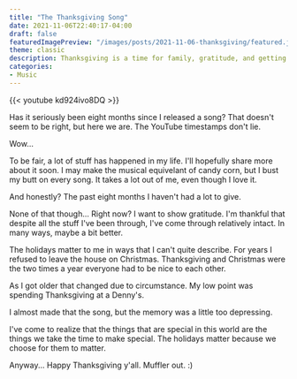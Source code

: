 ```yaml
---
title: "The Thanksgiving Song"
date: 2021-11-06T22:40:17-04:00
draft: false
featuredImagePreview: "/images/posts/2021-11-06-thanksgiving/featured.jpg"
theme: classic
description: Thanksgiving is a time for family, gratitude, and getting a giant 60" television for the cheapest price possible. Here's a song to celebrate the day.
categories:
- Music
---
```


{{< youtube kd924ivo8DQ >}}

Has it seriously been eight months since I released a song? That doesn't seem to be right, but here we are. The YouTube timestamps don't lie.

Wow...

To be fair, a lot of stuff has happened in my life. I'll hopefully share more about it soon. I may make the musical equivelant of candy corn, but I bust my butt on every song. It takes a lot out of me, even though I love it.

And honestly? The past eight months I haven't had a lot to give.

None of that though... Right now? I want to show gratitude. I'm thankful that despite all the stuff I've been through, I've come through relatively intact. In many ways, maybe a bit better.

The holidays matter to me in ways that I can't quite describe. For years I refused to leave the house on Christmas. Thanksgiving and Christmas were the two times a year everyone had to be nice to each other.

As I got older that changed due to circumstance. My low point was spending Thanksgiving at a Denny's.

I almost made that the song, but the memory was a little too depressing.

I've come to realize that the things that are special in this world are the things we take the time to make special. The holidays matter because we choose for them to matter.

Anyway... Happy Thanksgiving y'all. Muffler out. :)
